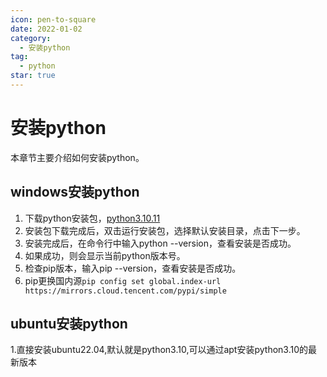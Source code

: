 ```yaml
---
icon: pen-to-square
date: 2022-01-02
category:
  - 安装python
tag:
  - python
star: true
---
```


# 安装python

本章节主要介绍如何安装python。

<!-- more -->

## windows安装python

1. 下载python安装包，[python3.10.11](https://www.python.org/downloads/release/python-31011/)
2. 安装包下载完成后，双击运行安装包，选择默认安装目录，点击下一步。
3. 安装完成后，在命令行中输入python --version，查看安装是否成功。
4. 如果成功，则会显示当前python版本号。
5. 检查pip版本，输入pip --version，查看安装是否成功。
6. pip更换国内源`pip config set global.index-url https://mirrors.cloud.tencent.com/pypi/simple`

## ubuntu安装python

1.直接安装ubuntu22.04,默认就是python3.10,可以通过apt安装python3.10的最新版本